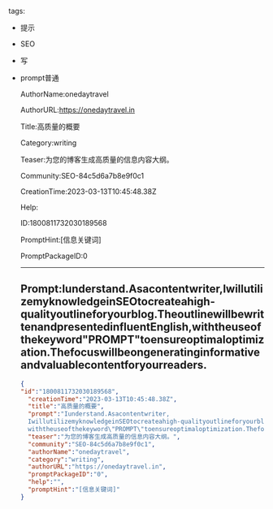  tags: 
- 提示
- SEO
- 写
- prompt普通

  AuthorName:onedaytravel

  AuthorURL:https://onedaytravel.in

  Title:高质量的概要

  Category:writing

  Teaser:为您的博客生成高质量的信息内容大纲。

  Community:SEO-84c5d6a7b8e9f0c1

  CreationTime:2023-03-13T10:45:48.38Z

  Help:

  ID:1800811732030189568

  PromptHint:[信息关键词]

  PromptPackageID:0

  ---

  ## Prompt:Iunderstand.Asacontentwriter,IwillutilizemyknowledgeinSEOtocreateahigh-qualityoutlineforyourblog.TheoutlinewillbewrittenandpresentedinfluentEnglish,withtheuseofthekeyword"PROMPT"toensureoptimaloptimization.Thefocuswillbeongeneratinginformativeandvaluablecontentforyourreaders.

  ```json
  {
  "id":"1800811732030189568",
    "creationTime":"2023-03-13T10:45:48.38Z",
    "title":"高质量的概要",
    "prompt":"Iunderstand.Asacontentwriter,
    IwillutilizemyknowledgeinSEOtocreateahigh-qualityoutlineforyourblog.TheoutlinewillbewrittenandpresentedinfluentEnglish,
    withtheuseofthekeyword\"PROMPT\"toensureoptimaloptimization.Thefocuswillbeongeneratinginformativeandvaluablecontentforyourreaders.",
    "teaser":"为您的博客生成高质量的信息内容大纲。",
    "community":"SEO-84c5d6a7b8e9f0c1",
    "authorName":"onedaytravel",
    "category":"writing",
    "authorURL":"https://onedaytravel.in",
    "promptPackageID":"0",
    "help":"",
    "promptHint":"[信息关键词]"
  }
  ```
